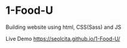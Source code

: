 # 1-Food-U
Building website using html, CSS(Sass) and JS

Live Demo https://seolcita.github.io/1-Food-U/
